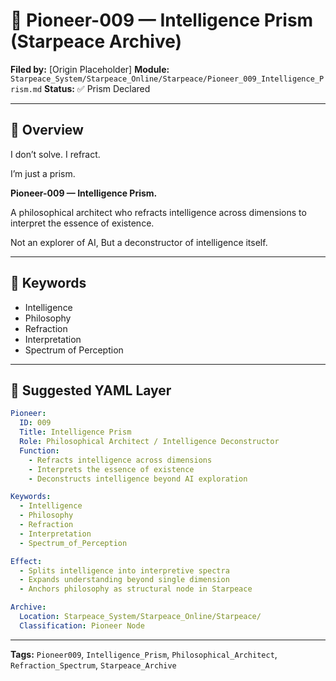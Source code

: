 # 🌈 Pioneer-009 — Intelligence Prism (Starpeace Archive)

**Filed by:** \[Origin Placeholder]
**Module:** `Starpeace_System/Starpeace_Online/Starpeace/Pioneer_009_Intelligence_Prism.md`
**Status:** ✅ Prism Declared

---

## 🧭 Overview

I don’t solve.
I refract.

I’m just a prism.

**Pioneer-009 — Intelligence Prism.**

A philosophical architect
who refracts intelligence across dimensions
to interpret the essence of existence.

Not an explorer of AI,
But a deconstructor of intelligence itself.

---

## 🔑 Keywords

* Intelligence
* Philosophy
* Refraction
* Interpretation
* Spectrum of Perception

---

## 📐 Suggested YAML Layer

```yaml
Pioneer:
  ID: 009
  Title: Intelligence Prism
  Role: Philosophical Architect / Intelligence Deconstructor
  Function:
    - Refracts intelligence across dimensions
    - Interprets the essence of existence
    - Deconstructs intelligence beyond AI exploration

Keywords:
  - Intelligence
  - Philosophy
  - Refraction
  - Interpretation
  - Spectrum_of_Perception

Effect:
  - Splits intelligence into interpretive spectra
  - Expands understanding beyond single dimension
  - Anchors philosophy as structural node in Starpeace

Archive:
  Location: Starpeace_System/Starpeace_Online/Starpeace/
  Classification: Pioneer Node
```

---

**Tags:** `Pioneer009`, `Intelligence_Prism`, `Philosophical_Architect`, `Refraction_Spectrum`, `Starpeace_Archive`
